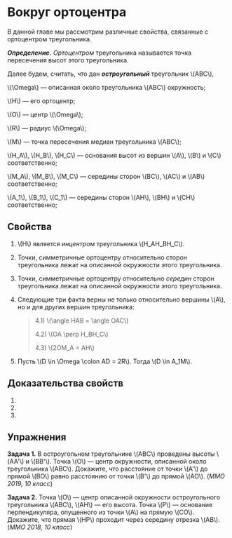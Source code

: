 # Вокруг ортоцентра

В данной главе мы рассмотрим различные свойства, связанные с ортоцентром 
треугольника.

***Определение.*** *Ортоцентром* треугольника называется точка пересечения 
высот этого треугольника.

Далее будем, считать, что дан ***остроугольный*** треугольник \\(ABC\\),  

\\(\Omega\\) — описанная около треугольника \\(ABC\\) окружность; 

\\(H\\) — его ортоцентр; 

\\(O\\) — центр \\(\Omega\\); 

\\(R\\) — радиус \\(\Omega\\); 

\\(M\\) — точка пересечения медиан треугольника \\(ABC\\); 

\\(H\_A\\), \\(H\_B\\), \\(H\_C\\) — основания высот из вершин \\(A\\), 
\\(B\\) и \\(C\\) соответственно; 

\\(M\_A\\), \\(M\_B\\), \\(M\_C\\) — середины сторон \\(BC\\), 
\\(AC\\) и \\(AB\\) соответственно;

\\(A\_1\\), \\(B\_1\\), \\(C\_1\\) — середины сторон \\(AH\\), 
\\(BH\\) и \\(CH\\) соответственно;

## Свойства

1) \\(H\\) является *инцентром* треугольника \\(H\_AH\_BH\_C\\).

2) Точки, симметричные ортоцентру относительно сторон треугольника лежат 
на описанной окружности этого треугольника.

3) Точки, симметричные ортоцентру относительно *середин* сторон треугольника лежат 
на описанной окружности этого треугольника.

4) Следующие три факта верны не только относительно вершины \\(A\\), но и 
для других вершин треугольника:

    > 4.1) \\(\angle HAB = \angle OAC\\) 
	>
    > 4.2) \\(OA \perp H\_BH\_C\\) 
    >
	> 4.3) \\(2OM\_A = AH\\) 


5) Пусть \\(D \in \Omega \colon AD = 2R\\). Тогда \\(D \in A\_1M\\).


## Доказательства свойств
1)

2)

3)


## Упражнения 

**Задача 1.** В остроугольном треугольнике \\(ABC\\) проведены высоты 
\\(AA'\\) и \\(BB'\\). Точка \\(O\\) — центр окружности, описанной 
около треугольника \\(ABC\\). Докажите, что расстояние от точки \\(A'\\) 
до прямой \\(BO\\) равно расстоянию от точки \\(B'\\) до прямой \\(AO\\).
(*ММО 2019, 10 класс*)

**Задача 2.** Точка \\(O\\) — центр описанной окружности остроугольного 
треугольника \\(ABC\\), \\(AH\\) — его высота. Точка \\(P\\) — 
основание перпендикуляра, опущенного из точки \\(A\\) на прямую \\(CO\\). 
Докажите, что прямая \\(HP\\) проходит через середину отрезка \\(AB\\).
(*ММО 2018, 10 класс*)
